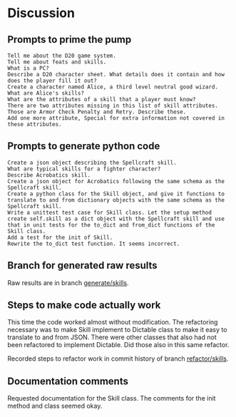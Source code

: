 # Discussion

## Prompts to prime the pump

    Tell me about the D20 game system.
    Tell me about feats and skills.
    What is a PC?
    Describe a D20 character sheet. What details does it contain and how does the player fill it out?
    Create a character named Alice, a third level neutral good wizard.
    What are Alice's skills?
    What are the attributes of a skill that a player must know?
    There are two attributes missing in this list of skill attributes. Those are Armor Check Penalty and Retry. Describe these.
    Add one more attribute, Special for extra information not covered in these attributes.

## Prompts to generate python code

    Create a json object describing the Spellcraft skill.
    What are typical skills for a fighter character?
    Describe Acrobatics skill.
    Create a json object for Acrobatics following the same schema as the Spellcraft skill.
    Create a python class for the Skill object, and give it functions to translate to and from dictionary objects with the same schema as the Spellcraft skill.
    Write a unittest test case for Skill class. Let the setup method create self.skill as a dict object with the Spellcraft skill and use that in unit tests for the to_dict and from_dict functions of the Skill class.
    Add a test for the init of Skill.
    Rewrite the to_dict test function. It seems incorrect.


## Branch for generated raw results

Raw results are in branch [generate/skills](https://github.com/newexo/d20-ai/tree/generate/skills).

## Steps to make code actually work

This time the code worked almost without modification. The refactoring necessary was to make Skill implement to 
Dictable class to make it easy to translate to and from JSON. There were other classes that also had not been refactored 
to implement Dictable. Did those also in this same refactor. 

Recorded steps to refactor work in commit history of branch [refactor/skills](https://github.com/newexo/d20-ai/tree/refactor/skills).


## Documentation comments

Requested documentation for the Skill class. The comments for the init method and class seemed okay.
